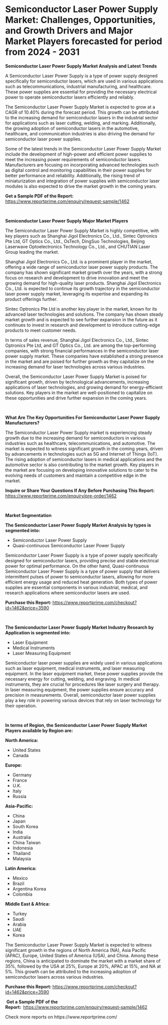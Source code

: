 <p><h1>Semiconductor Laser Power Supply Market: Challenges, Opportunities, and Growth Drivers and Major Market Players forecasted for period from 2024 - 2031</h1></p><p><strong>Semiconductor Laser Power Supply Market Analysis and Latest Trends</strong></p>
<p><p>A Semiconductor Laser Power Supply is a type of power supply designed specifically for semiconductor lasers, which are used in various applications such as telecommunications, industrial manufacturing, and healthcare. These power supplies are essential for providing the necessary electrical power to operate semiconductor lasers efficiently and reliably.</p><p>The Semiconductor Laser Power Supply Market is expected to grow at a CAGR of 10.40% during the forecast period. This growth can be attributed to the increasing demand for semiconductor lasers in the industrial sector for applications such as laser cutting, welding, and marking. Additionally, the growing adoption of semiconductor lasers in the automotive, healthcare, and communication industries is also driving the demand for semiconductor laser power supplies.</p><p>Some of the latest trends in the Semiconductor Laser Power Supply Market include the development of high-power and efficient power supplies to meet the increasing power requirements of semiconductor lasers. Manufacturers are focusing on incorporating advanced technologies such as digital control and monitoring capabilities in their power supplies for better performance and reliability. Additionally, the rising trend of miniaturization and integration of power supplies with semiconductor laser modules is also expected to drive the market growth in the coming years.</p></p>
<p><strong>Get a Sample PDF of the Report:&nbsp;</strong> <a href="https://www.reportprime.com/enquiry/request-sample/1462">https://www.reportprime.com/enquiry/request-sample/1462</a></p>
<p>&nbsp;</p>
<p><strong>Semiconductor Laser Power Supply Major Market Players</strong></p>
<p><p>The Semiconductor Laser Power Supply Market is highly competitive, with key players such as Shanghai Jigol Electronics Co., Ltd., Sintec Optronics Pte Ltd, GT Optics Co., Ltd., OsTech, DingSuo Technologies, Beijing Laserwave Optoelectronics Technology Co., Ltd., and CHUTIAN Laser Group leading the market.</p><p>Shanghai Jigol Electronics Co., Ltd. is a prominent player in the market, offering a wide range of semiconductor laser power supply products. The company has shown significant market growth over the years, with a strong focus on research and development to drive innovation and meet the growing demand for high-quality laser products. Shanghai Jigol Electronics Co., Ltd. is expected to continue its growth trajectory in the semiconductor laser power supply market, leveraging its expertise and expanding its product offerings further.</p><p>Sintec Optronics Pte Ltd is another key player in the market, known for its advanced laser technologies and solutions. The company has shown steady market growth and is expected to see further expansion in the future as it continues to invest in research and development to introduce cutting-edge products to meet customer needs.</p><p>In terms of sales revenue, Shanghai Jigol Electronics Co., Ltd., Sintec Optronics Pte Ltd, and GT Optics Co., Ltd. are among the top-performing companies, with strong financial performances in the semiconductor laser power supply market. These companies have established a strong presence in the market and are poised for further growth as they capitalize on the increasing demand for laser technologies across various industries.</p><p>Overall, the Semiconductor Laser Power Supply Market is poised for significant growth, driven by technological advancements, increasing applications of laser technologies, and growing demand for energy-efficient solutions. Key players in the market are well-positioned to capitalize on these opportunities and drive further expansion in the coming years.</p></p>
<p>&nbsp;</p>
<p><strong>What Are The Key Opportunities For Semiconductor Laser Power Supply Manufacturers?</strong></p>
<p><p>The Semiconductor Laser Power Supply market is experiencing steady growth due to the increasing demand for semiconductors in various industries such as healthcare, telecommunications, and automotive. The market is expected to witness significant growth in the coming years, driven by advancements in technologies such as 5G and Internet of Things (IoT). The rising adoption of semiconductor lasers in medical applications and the automotive sector is also contributing to the market growth. Key players in the market are focusing on developing innovative solutions to cater to the evolving needs of customers and maintain a competitive edge in the market.</p></p>
<p><strong>Inquire or Share Your Questions If Any Before Purchasing This Report:</strong> <a href="https://www.reportprime.com/enquiry/pre-order/1462">https://www.reportprime.com/enquiry/pre-order/1462</a></p>
<p>&nbsp;</p>
<p><strong>Market Segmentation</strong></p>
<p><strong>The Semiconductor Laser Power Supply Market Analysis by types is segmented into:</strong></p>
<p><ul><li>Semiconductor Laser Power Supply</li><li>Quasi-continuous Semiconductor Laser Power Supply</li></ul></p>
<p><p>Semiconductor Laser Power Supply is a type of power supply specifically designed for semiconductor lasers, providing precise and stable electrical power for optimal performance. On the other hand, Quasi-continuous Semiconductor Laser Power Supply is a type of power supply that delivers intermittent pulses of power to semiconductor lasers, allowing for more efficient energy usage and reduced heat generation. Both types of power supplies are essential components in various industrial, medical, and research applications where semiconductor lasers are used.</p></p>
<p><strong>Purchase this Report:&nbsp;</strong><a href="https://www.reportprime.com/checkout?id=1462&price=3590">https://www.reportprime.com/checkout?id=1462&price=3590</a></p>
<p>&nbsp;</p>
<p><strong>The Semiconductor Laser Power Supply Market Industry Research by Application is segmented into:</strong></p>
<p><ul><li>Laser Equipment</li><li>Medical Instruments</li><li>Laser Measuring Equipment</li></ul></p>
<p><p>Semiconductor laser power supplies are widely used in various applications such as laser equipment, medical instruments, and laser measuring equipment. In the laser equipment market, these power supplies provide the necessary energy for cutting, welding, and engraving. In medical instruments, they are crucial for procedures like laser surgery and therapy. In laser measuring equipment, the power supplies ensure accuracy and precision in measurements. Overall, semiconductor laser power supplies play a key role in powering various devices that rely on laser technology for their operation.</p></p>
<p>&nbsp;</p>
<p><strong>In terms of Region, the Semiconductor Laser Power Supply Market Players available by Region are:</strong></p>
<p>
    <p> <strong> North America: </strong>
        <ul>
            <li>United States</li>
            <li>Canada</li>
        </ul>
        </p> 
    <p> <strong> Europe: </strong>
        <ul>
            <li>Germany</li>
            <li>France</li>
            <li>U.K.</li>
            <li>Italy</li>
            <li>Russia</li>
        </ul>
        </p> 
    <p> <strong> Asia-Pacific: </strong>
        <ul>
            <li>China</li>
            <li>Japan</li>
            <li>South Korea</li>
            <li>India</li>
            <li>Australia</li>
            <li>China Taiwan</li>
            <li>Indonesia</li>
            <li>Thailand</li>
            <li>Malaysia</li>
        </ul>
        </p> 
    <p> <strong> Latin America: </strong>
        <ul>
            <li>Mexico</li>
            <li>Brazil</li>
            <li>Argentina Korea</li>
            <li>Colombia</li>
        </ul>
        </p> 
    <p> <strong> Middle East & Africa: </strong>
        <ul>
            <li>Turkey</li>
            <li>Saudi</li>
            <li>Arabia</li>
            <li>UAE</li>
            <li>Korea</li>
        </ul>
    </p>
    </p>
<p><p>The Semiconductor Laser Power Supply Market is expected to witness significant growth in the regions of North America (NA), Asia Pacific (APAC), Europe, United States of America (USA), and China. Among these regions, China is anticipated to dominate the market with a market share of 35%, followed by the USA at 25%, Europe at 20%, APAC at 15%, and NA at 5%. This growth can be attributed to the increasing adoption of semiconductor lasers across various industries.</p></p>
<p><strong>Purchase this Report: </strong><a href="https://www.reportprime.com/checkout?id=1462&price=3590">https://www.reportprime.com/checkout?id=1462&price=3590</a></p>
<p>&nbsp;<strong>Get a Sample PDF of the Report:&nbsp;&nbsp;</strong><a href="https://www.reportprime.com/enquiry/request-sample/1462">https://www.reportprime.com/enquiry/request-sample/1462</a></p>
<p><strong></strong></p>
<p>Check more reports on https://www.reportprime.com/</p>